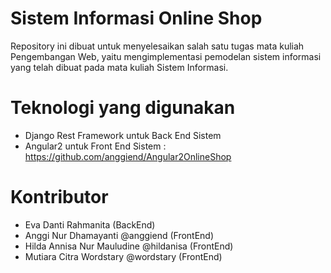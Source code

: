 # Sistem Informasi Online Shop
Repository ini dibuat untuk menyelesaikan salah satu tugas mata kuliah Pengembangan Web, yaitu mengimplementasi pemodelan sistem informasi yang telah dibuat pada mata kuliah Sistem Informasi.

# Teknologi yang digunakan
- Django Rest Framework untuk Back End Sistem
- Angular2 untuk Front End Sistem : https://github.com/anggiend/Angular2OnlineShop

# Kontributor
- Eva Danti Rahmanita (BackEnd)
- Anggi Nur Dhamayanti @anggiend (FrontEnd)
- Hilda Annisa Nur Mauludine @hildanisa (FrontEnd)
- Mutiara Citra Wordstary @wordstary (FrontEnd)
